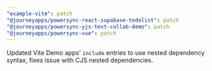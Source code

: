 ```yaml
---
"example-vite": patch
"@journeyapps/powersync-react-supabase-todolist": patch
"@journeyapps/powersync-yjs-text-collab-demo": patch
"@journeyapps/powersync-vue": patch
---
```


Updated Vite Demo apps' `include` entries to use nested dependency syntax, fixes issue with CJS nested dependencies.
